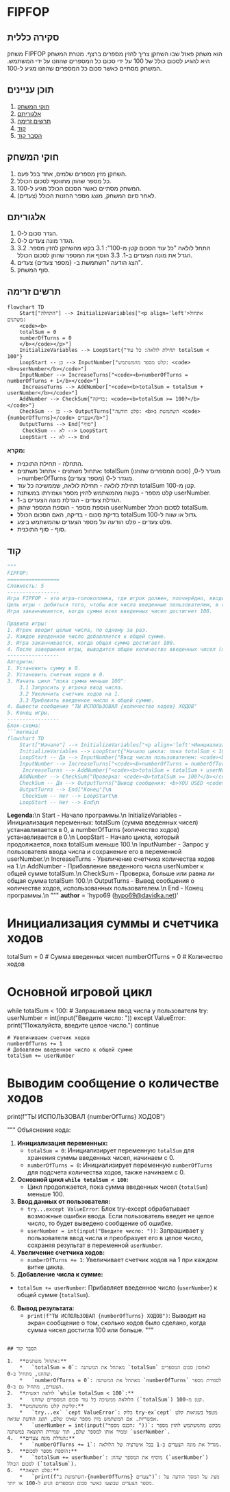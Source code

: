 # FIPFOP

## סקירה כללית

משחק FIPFOP הוא משחק פאזל שבו השחקן צריך להזין מספרים ברצף. מטרת המשחק היא להגיע לסכום כולל של 100 על ידי סכום כל המספרים שהוזנו על ידי המשתמש. המשחק מסתיים כאשר סכום כל המספרים שהוזנו מגיע ל-100.

## תוכן עניינים

1. [חוקי המשחק](#חוקי-המשחק)
2. [אלגוריתם](#אלגוריתם)
3. [תרשים זרימה](#תרשים-זרימה)
4. [קוד](#קוד)
5. [הסבר קוד](#הסבר-קוד)

## חוקי המשחק

1. השחקן מזין מספרים שלמים, אחד בכל פעם.
2. כל מספר שהוזן מתווסף לסכום הכולל.
3. המשחק מסתיים כאשר הסכום הכולל מגיע ל-100.
4. לאחר סיום המשחק, מוצג מספר ההזנות הכולל (צעדים).

## אלגוריתם

1. הגדר סכום ל-0.
2. הגדר מונה צעדים ל-0.
3. התחל לולאה "כל עוד הסכום קטן מ-100":
    3.1 בקש מהשחקן להזין מספר.
    3.2 הגדל את מונה הצעדים ב-1.
    3.3 הוסף את המספר שהוזן לסכום הכולל.
4. הצג הודעה "השתמשת ב- {מספר צעדים} צעדים".
5. סוף המשחק.

## תרשים זרימה

```mermaid
flowchart TD
    Start["התחלה"] --> InitializeVariables["<p align='left'>אתחול משתנים:
    <code><b>
    totalSum = 0
    numberOfTurns = 0
    </b></code></p>"]
    InitializeVariables --> LoopStart{"תחילת לולאה: כל עוד totalSum < 100"}
    LoopStart -- כן --> InputNumber["קלט מספר מהמשתמש: <code><b>userNumber</b></code>"]
    InputNumber --> IncreaseTurns["<code><b>numberOfTurns = numberOfTurns + 1</b></code>"]
     IncreaseTurns --> AddNumber["<code><b>totalSum = totalSum + userNumber</b></code>"]
    AddNumber --> CheckSum{"בדיקה: <code><b>totalSum >= 100?</b></code>"}
    CheckSum -- כן --> OutputTurns["פלט הודעה: <b>השתמשת ב <code>{numberOfTurns}</code> צעדים</b>"]
    OutputTurns --> End["סוף"]
     CheckSum -- לא --> LoopStart
    LoopStart -- לא --> End
```

**מקרא:**
    
*   התחלה - תחילת התוכנית.
*   אתחול משתנים - אתחול משתנים: totalSum (סכום המספרים שהוזנו) מוגדר ל-0, ו-numberOfTurns (מספר צעדים) מוגדר ל-0.
*   תחילת לולאה - תחילת לולאה, שממשיכה כל עוד totalSum קטן מ-100.
*   קלט מספר - בקשה מהמשתמש להזין מספר ושמירתו במשתנה userNumber.
*   הגדלת צעדים - הגדלת מונה הצעדים ב-1.
*   הוספת מספר - הוספת המספר שהוזן userNumber לסכום הכולל totalSum.
*   בדיקת סכום - בדיקה, האם הסכום הכולל totalSum גדול או שווה ל-100.
*   פלט צעדים - פלט הודעה על מספר הצעדים שהמשתמש ביצע.
*   סוף - סוף התוכנית.

## קוד

```python
"""
FIPFOP:
=================
Сложность: 5
-----------------
Игра FIPFOP - это игра-головоломка, где игрок должен, поочерёдно, вводить числа. 
Цель игры - добиться того, чтобы все числа введенные пользователем, в сумме, дали число 100. 
Игра заканчивается, когда сумма всех введенных чисел достигнет 100.

Правила игры:
1. Игрок вводит целые числа, по одному за раз.
2. Каждое введенное число добавляется к общей сумме.
3. Игра заканчивается, когда общая сумма достигает 100.
4. После завершения игры, выводится общее количество введенных чисел (ходы).
-----------------
Алгоритм:
1. Установить сумму в 0.
2. Установить счетчик ходов в 0.
3. Начать цикл "пока сумма меньше 100":
    3.1 Запросить у игрока ввод числа.
    3.2 Увеличить счетчик ходов на 1.
    3.3 Прибавить введенное число к общей сумме.
4. Вывести сообщение "ТЫ ИСПОЛЬЗОВАЛ {количество ходов} ХОДОВ"
5. Конец игры.
-----------------
Блок-схема:
```mermaid
flowchart TD
    Start["Начало"] --> InitializeVariables["<p align='left'>Инициализация переменных:\n    <code><b>\n    totalSum = 0\n    numberOfTurns = 0\n    </b></code></p>"]
    InitializeVariables --> LoopStart{"Начало цикла: пока totalSum < 100"}\n
    LoopStart -- Да --> InputNumber["Ввод числа пользователем: <code><b>userNumber</b></code>"]\n
    InputNumber --> IncreaseTurns["<code><b>numberOfTurns = numberOfTurns + 1</b></code>"]\n
     IncreaseTurns --> AddNumber["<code><b>totalSum = totalSum + userNumber</b></code>"]\n
    AddNumber --> CheckSum{"Проверка: <code><b>totalSum >= 100?</b></code>"}\n
    CheckSum -- Да --> OutputTurns["Вывод сообщения: <b>YOU USED <code>{numberOfTurns}</code> TURNS</b>"]\n
    OutputTurns --> End["Конец"]\n
     CheckSum -- Нет --> LoopStart\n
    LoopStart -- Нет --> End\n
```

**Legenda:**\n
    Start - Начало программы.\n
    InitializeVariables - Инициализация переменных: totalSum (сумма введенных чисел) устанавливается в 0, а numberOfTurns (количество ходов) устанавливается в 0.\n
    LoopStart - Начало цикла, который продолжается, пока totalSum меньше 100.\n
    InputNumber - Запрос у пользователя ввода числа и сохранение его в переменной userNumber.\n
    IncreaseTurns - Увеличение счетчика количества ходов на 1.\n
    AddNumber - Прибавление введенного числа userNumber к общей сумме totalSum.\n
    CheckSum - Проверка, больше или равна ли общая сумма totalSum 100.\n
    OutputTurns - Вывод сообщения о количестве ходов, использованных пользователем.\n
    End - Конец программы.\n
"""
__author__ = 'hypo69 (hypo69@davidka.net)'

# Инициализация суммы и счетчика ходов
totalSum = 0 # Сумма введенных чисел
numberOfTurns = 0 # Количество ходов

# Основной игровой цикл
while totalSum < 100:
    # Запрашиваем ввод числа у пользователя
    try:
        userNumber = int(input("Введите число: "))
    except ValueError:
         print("Пожалуйста, введите целое число.")
         continue
    
    # Увеличиваем счетчик ходов
    numberOfTurns += 1
    # Добавляем введенное число к общей сумме
    totalSum += userNumber

# Выводим сообщение о количестве ходов
print(f"ТЫ ИСПОЛЬЗОВАЛ {numberOfTurns} ХОДОВ")


"""
Объяснение кода:
1. **Инициализация переменных:**
   - `totalSum = 0`: Инициализирует переменную `totalSum` для хранения суммы введенных чисел, начинаем с 0.
   - `numberOfTurns = 0`: Инициализирует переменную `numberOfTurns` для подсчета количества ходов, также начинаем с 0.
2. **Основной цикл `while totalSum < 100`:**
   -  Цикл продолжается, пока сумма введенных чисел (`totalSum`) меньше 100.
3. **Ввод данных от пользователя:**
    - `try...except ValueError`: Блок try-except обрабатывает возможные ошибки ввода. Если пользователь введет не целое число, то будет выведено сообщение об ошибке.
   - `userNumber = int(input("Введите число: "))`: Запрашивает у пользователя ввод числа и преобразует его в целое число, сохраняя результат в переменной `userNumber`.
4. **Увеличение счетчика ходов:**
   - `numberOfTurns += 1`: Увеличивает счетчик ходов на 1 при каждом витке цикла.
5.  **Добавление числа к сумме:**
   -  `totalSum += userNumber`: Прибавляет введенное число (`userNumber`) к общей сумме (`totalSum`).
6.  **Вывод результата:**
    - `print(f"ТЫ ИСПОЛЬЗОВАЛ {numberOfTurns} ХОДОВ")`: Выводит на экран сообщение о том, сколько ходов было сделано, когда сумма чисел достигла 100 или больше.
"""
```

## הסבר קוד

1.  **אתחול משתנים:**
    *   `totalSum = 0`: מאתחל את המשתנה `totalSum` לאחסון סכום המספרים שהוזנו, מתחיל ב-0.
    *   `numberOfTurns = 0`: מאתחל את המשתנה `numberOfTurns` לספירת מספר הצעדים, מתחיל גם ב-0.
2.  **לולאה ראשית `while totalSum < 100`:**
    *   הלולאה ממשיכה כל עוד סכום המספרים שהוזנו (`totalSum`) קטן מ-100.
3.  **קליטת קלט מהמשתמש:**
    *   `try...ex` `cept ValueError`: בלוק try-ex`cept` מטפל בשגיאות קלט אפשריות. אם המשתמש מזין מספר שאינו שלם, תוצג הודעת שגיאה.
    *   `userNumber = int(input("הכנס מספר: "))`: מבקש מהמשתמש להזין מספר וממיר אותו למספר שלם, תוך שמירת התוצאה במשתנה `userNumber`.
4.  **הגדלת מונה צעדים:**
    *   `numberOfTurns += 1`: מגדיל את מונה הצעדים ב-1 בכל איטרציה של הלולאה.
5.  **הוספת מספר לסכום:**
    *   `totalSum += userNumber`: מוסיף את המספר שהוזן (`userNumber`) לסכום הכולל (`totalSum`).
6.  **פלט תוצאה:**
    *   `print(f"השתמשת ב-{numberOfTurns} צעדים")`: מציג על המסך הודעה על מספר הצעדים שבוצעו כאשר סכום המספרים הגיע ל-100 או יותר.